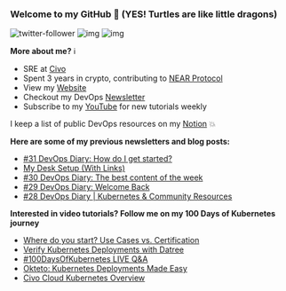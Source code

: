 ### Welcome to my GitHub :turtle: (YES! Turtles are like little dragons)

![twitter-follower](https://img.shields.io/twitter/follow/urlichsanais?style=social) ![img](https://img.shields.io/youtube/channel/subscribers/UCb4mfRT5UWpjoUQRcIE2qOQ?label=YouTube%20Subscribers&style=social) ![img](https://img.shields.io/youtube/channel/views/UCb4mfRT5UWpjoUQRcIE2qOQ?label=Total%20views%20on%20my%20YouTube%20Channel&style=social) 

**More about me?** :information_source:
* SRE at [Civo](https://www.civo.com/)
* Spent 3 years in crypto, contributing to [NEAR Protocol](https://github.com/near)
* View my [Website](https://anaisurl.com/)
* Checkout my DevOps [Newsletter](https://blog.anaisurl.com/tag/devops)
* Subscribe to my [YouTube](https://www.youtube.com/channel/UCb4mfRT5UWpjoUQRcIE2qOQ) for new tutorials weekly

I keep a list of public DevOps resources on my [Notion](https://devops.anaisurl.com/) :boom:

**Here are some of my previous newsletters and blog posts:**
<!-- BLOG-POST-LIST:START -->
- [#31 DevOps Diary: How do I get started?](https://anaisurl.com/31-devops-diary-how-do-i-get-started/)
- [My Desk Setup (With Links)](https://anaisurl.com/my-desk-setup/)
- [#30 DevOps Diary: The best content of the week](https://anaisurl.com/30-devops-diary/)
- [#29 DevOps Diary: Welcome Back](https://anaisurl.com/29devopsdiary/)
- [#28 DevOps Diary | Kubernetes & Community Resources](https://anaisurl.com/28-devops-diary-kubernetes-community-resources/)
<!-- BLOG-POST-LIST:END -->

**Interested in video tutorials? Follow me on my 100 Days of Kubernetes journey**
<!-- YOUTUBE-LIST:START -->
- [Where do you start? Use Cases vs. Certification](https://www.youtube.com/watch?v=3KwNSKD3Br4)
- [Verify Kubernetes Deployments with Datree](https://www.youtube.com/watch?v=MpdhrabnpYs)
- [#100DaysOfKubernetes LIVE Q&A](https://www.youtube.com/watch?v=Qhuhc7otHLE)
- [Okteto: Kubernetes Deployments Made Easy](https://www.youtube.com/watch?v=HmAawDYMWB4)
- [Civo Cloud Kubernetes Overview](https://www.youtube.com/watch?v=_aZLHlzuG9U)
<!-- YOUTUBE-LIST:END -->
